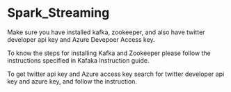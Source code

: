 # Spark_Streaming
Make sure you have installed kafka, zookeeper, and also have twitter developer api key and Azure Devepoer Access key.

To know the steps for installing Kafka and Zookeeper please follow the instructions specified in Kafaka Instruction guide.

To get twitter api key and Azure access key search for twitter developer api key and azure key, and follow the instruction.
